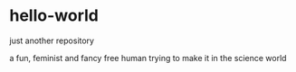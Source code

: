 # hello-world
just another repository

a fun, feminist and fancy free human trying to make it in the science world

